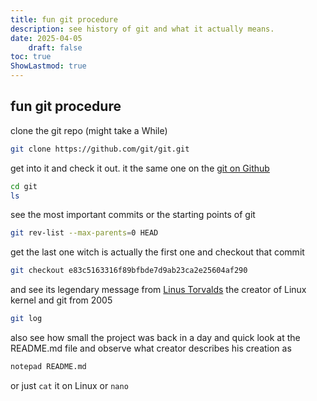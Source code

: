 ```yaml
---
title: fun git procedure
description: see history of git and what it actually means. 
date: 2025-04-05
	draft: false
toc: true
ShowLastmod: true
---
```

## fun git procedure

clone the git repo (might take a While)

```bash
git clone https://github.com/git/git.git
```

get into it  and check it out. it the same one on the [git on Github](https://github.com/git/git)

```bash
cd git
ls
```

see the most important commits or the starting points of git

```bash
git rev-list --max-parents=0 HEAD
```

get the last one witch is actually the first one and checkout that commit

```bash
git checkout e83c5163316f89bfbde7d9ab23ca2e25604af290
```

and see its legendary message from [Linus Torvalds](https://en.wikipedia.org/wiki/Linus_Torvalds) the creator of Linux kernel and git from 2005

```bash
git log
```

also see how small the project was back in a day and quick look at the README.md file and observe what creator describes his creation as

```bash
notepad README.md
```

or just `cat` it on Linux or `nano`
